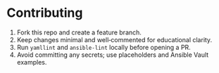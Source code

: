 # Contributing

1. Fork this repo and create a feature branch.
2. Keep changes minimal and well‑commented for educational clarity.
3. Run `yamllint` and `ansible‑lint` locally before opening a PR.
4. Avoid committing any secrets; use placeholders and Ansible Vault examples.

